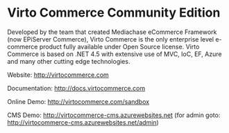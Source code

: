 Virto Commerce Community Edition
============

Developed by the team that created Mediachase eCommerce Framework (now EPiServer Commerce), Virto Commerce is the 
only enterprise level e-commerce product fully available under Open Source license. Virto Commerce is based on .NET 4.5 
with extensive use of MVC, IoC, EF, Azure and many other cutting edge technologies.

Website: http://virtocommerce.com

Documentation: http://docs.virtocommerce.com

Online Demo: http://virtocommerce.com/sandbox

CMS Demo: http://virtocommerce-cms.azurewebsites.net (for admin goto: http://virtocommerce-cms.azurewebsites.net/admin)
